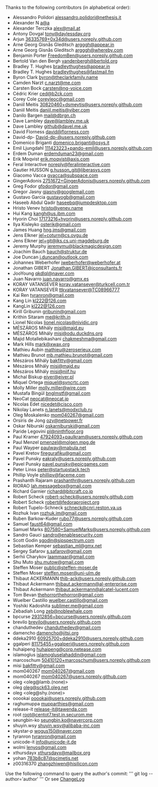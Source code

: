 Thanks to the following contributors (in alphabetical order):

- Alessandro Polidori <alessandro.polidori@nethesis.it>
- Alexander N <a@a>
- Alexander Terczka <alex@mail.at>
- Antony Dovgal <tony@daylessday.org>
- Arjun <36335769+0x34d@users.noreply.github.com>
- Arne Georg Gisnås Gleditsch <argggh@appear.in>
- Arne Georg Gisnås Gleditsch <argggh@whereby.com>
- Benjamin Porter <FreedomBen@users.noreply.github.com>
- Bertold Van den Bergh <vandenbergh@bertold.org>
- Bradley T. Hughes <bradleythughes@appear.in>
- Bradley T. Hughes <bradleythughes@fastmail.fm>
- Byron Clark <byron@theclarkfamily.name>
- Camden Narzt <c.narzt@me.com>
- Carsten Bock <carsten@ng-voice.com>
- Cédric Krier <ced@b2ck.com>
- Corey Cole <coreyleoc@gmail.com>
- Daniil Meitis <30820460+dsmeytis@users.noreply.github.com>
- Daniil Meitis <daniil.meitis@viber.com>
- Danilo Bargen <mail@dbrgn.ch>
- Dave Lambley <dave@lambley.me.uk>
- Dave Lambley <github@davel.me.uk>
- David Florness <david@florness.com>
- David-dp- <David-dp-@users.noreply.github.com>
- Domenico Briganti <domenico.briganti@osys.it>
- Emil Ljungdahl <111423223+pando-emil@users.noreply.github.com>
- Erdem Duman <erdemduman23@gmail.com>
- Erik Moqvist <erik.moqvist@axis.com>
- Feral Interactive <noreply@feralinteractive.com>
- Gautier HUSSON <g.husson_git@liberasys.com>
- Giacomo Vacca <gvacca@subspace.com>
- GingerAdonis <2751672+GingerAdonis@users.noreply.github.com>
- Greg Fodor <gfodor@gmail.com>
- Gregor Jasny <gjasny@googlemail.com>
- Gustavo Garcia <gustavogb@gmail.com>
- Haseeb Abdul Qadir <haseebq@jumpdesktop.com>
- Hristo Venev <hristo@venev.name>
- Hui Kang <kangh@us.ibm.com>
- Hyorin Choi <17173216+hyorin@users.noreply.github.com>
- Ilya Kisleyko <osterik@gmail.com>
- James Huang <hng.jms@gmail.com>
- Jens Elkner <jel+coturn@cs.ovgu.de>
- Jens Elkner <jel+git@iks.cs.uni-magdeburg.de>
- Jeremy Murphy <jeremymu@blackmagicdesign.com>
- Joachim Bauch <bauch@struktur.de>
- Joe Duncan <j.duncan@outlook.com>
- Johannes Weberhofer <jweberhofer@weberhofer.at>
- Jonathan GIBERT <Jonathan.GIBERT@iconsultants.fr>
- JooYoung <qkdlql@naver.com>
- Juan Navarro <juan.navarro@gmx.es>
- KORAY VATANSEVER <koray.vatansever@turkcell.com.tr>
- KORAY VATANSEVER <ttkvatansever@TC08966777>
- Kai Ren <tyranron@gmail.com>
- Kang Lin <kl222@126.com>
- KangLin <kl222@126.com>
- Kirill Gribunin <gribunin@gmail.com>
- Krithin Sitaram <me@krith.in>
- Lionel Nicolas <lionel.nicolas@nividic.org>
- MÉSZÁROS Mihály <misi@majd.eu>
- MÉSZÁROS Mihály <misi@odu.duckdns.org>
- Majid Motallebikashani <chakmeshma@gmail.com>
- Mark Hills <mark@xwax.org>
- Mathieu Aubin <mathieu@zeroserieux.com>
- Mathieu Brunot <mb.mathieu.brunot@gmail.com>
- Mészáros Mihály <bakfitty@gmail.com>
- Mészáros Mihály <misi@majd.eu>
- Mészáros Mihály <misi@niif.hu>
- Michal Biskup <eiver@eiver.pl>
- Miquel Ortega <miquel@syncrtc.com>
- Molly Miller <molly.miller@wire.com>
- Mustafa Bingül <bnglmstf@gmail.com>
- NeoCat <neocat@neocat.jp>
- Nicolas Edet <nicedet@cisco.com>
- Nikolay Lanets <n.lanets@modxclub.ru>
- Oleg Moskalenko <mom040267@gmail.com>
- Orsiris de Jong <ozy@netpower.fr>
- Oskar Niburski <oskarniburski@gmail.com>
- Paride Legovini <pl@ninthfloor.org>
- Paul Kramer <47924093+paulkram@users.noreply.github.com>
- Paul Menzel <pmenzel@molgen.mpg.de>
- Paul Wayper <paulway@mabula.net>
- Pavel Kretov <firegurafiku@gmail.com>
- Pavel Punsky <eakraly@users.noreply.github.com>
- Pavel Punsky <pavel.punsky@epicgames.com>
- Peter Linss <peter@startupstack.tech>
- Phillip Voyle <phillipv@faceme.com>
- Prashanth Rajaram <prashanthr@users.noreply.github.com>
- RIORAO <lah.messagebox@gmail.com>
- Richard Garnier <richard@bitcraft.co.jp>
- Robert Scheck <robert-scheck@users.noreply.github.com>
- Robert Scheck <robert@fedoraproject.org>
- Robert Tupelo-Schneck <schneck@cnri.reston.va.us>
- Rozhuk Ivan <rozhuk.im@gmail.com>
- Ruben Barkow-Kuder <rubo77@users.noreply.github.com>
- Samuel <faust64@gmail.com>
- Samuel Marks <807580+SamuelMarks@users.noreply.github.com>
- Sandro Gauci <sandro@enablesecurity.com>
- Scott Godin <sgodin@sipspectrum.com>
- Sebastian Kemper <sebastian_ml@gmx.net>
- Sergey Safarov <s.safarov@gmail.com>
- Serhii Charykov <laammaar@gmail.com>
- Shu Muto <shu.mutow@gmail.com>
- Steffen Moser <public@steffen-moser.de>
- Steffen Moser <steffen.moser@uni-ulm.de>
- Thibaut ACKERMANN <thib-ack@users.noreply.github.com>
- Thibaut Ackermann <thibaut.ackermann@al-enterprise.com>
- Thibaut Ackermann <thibaut.ackermann@alcatel-lucent.com>
- Tom Bevan <thehorrorthehorror@gmail.com>
- Wuelber Castillo <wuelber.castillo@gmail.com>
- Yoshiki Kadoshita <sublimer.me@gmail.com>
- Zebadiah Long <zeb@noblewhale.com>
- bpcurse <29312856+bpcurse@users.noreply.github.com>
- brevilo <brevilo@users.noreply.github.com>
- chanduthedev <chanduthedev@gmail.com>
- damencho <damencho@jitsi.org>
- ddeka2910 <60925700+ddeka2910@users.noreply.github.com>
- ggalperi <81175455+ggalperi@users.noreply.github.com>
- huhaipeng <huhaipeng@corp.netease.com>
- islamoglus <islamogluselahaddin@gmail.com>
- marcoschum <50410120+marcoschum@users.noreply.github.com>
- misi <bakfitty@gmail.com>
- mom040267 <mom040267@gmail.com>
- mom040267 <mom040267@users.noreply.github.com>
- oleg <oleg@lamb.(none)>
- oleg <oleg@sck63.oleg.net>
- oleg <oleg@shy.(none)>
- ooookai <ooookai@users.noreply.github.com>
- raghumuppa <mupparthies@gmail.com>
- release-it <release-it@tawenda.com>
- root <root@centot7.test.in.securom.me>
- seungbin-ko <seungbin.ko@navercorp.com>
- shuyin.wsy <shuyin.wsy@alibaba-inc.com>
- skystar-p <wogus150@naver.com>
- tyranron <tyranron@gmail.com>
- unicode-it <info@unicode-it.de>
- wolmi <lenyos@gmail.com>
- xthursdayx <xthursdayx@mailbox.org>
- yohan <783b8c87@scimetis.net>
- z00316370 <zhangzhiwen@hisilicon.com>

Use the following command to query the author's commit:
'''
   git log --author='author'
'''
Or see [ChangeLog](ChangeLog)
